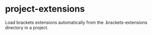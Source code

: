 project-extensions
==================

Load brackets extensions automatically from the .brackets-extensions directory in a project.
